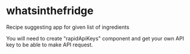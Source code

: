 # whatsinthefridge
Recipe suggesting app for given list of ingredients

You will need to create "rapidApiKeys" component and get your own API key to be able to make API request.
